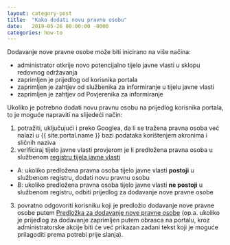 ```yaml
---
layout: category-post
title:  "Kako dodati novu pravnu osobu"
date:   2019-05-26 00:00:00 -0000
categories: how-to
---
```


Dodavanje nove pravne osobe može biti inicirano na više načina:
- administrator otkrije novo potencijalno tijelo javne vlasti u sklopu redovnog održavanja
- zaprimljen je prijedlog od korisnika portala
- zaprimljen je zahtjev od službenika za informiranje u tijelu javne vlasti
- zaprimljen je zahtjev od Povjerenika za informiranje

Ukoliko je potrebno dodati novu pravnu osobu na prijedlog korisnika portala, to je moguće napraviti na slijedeći način:
1. potražiti, uključujući i preko Googlea, da li se tražena pravna osoba već nalazi u {{ site.portal.name }} bazi podataka korištenjem akronima i sličnih naziva
2. verificiraj tijelo javne vlasti provjerom je li predložena pravna osoba u službenom [registru tijela javne vlasti][TJV]
- A: ukoliko predložena pravna osoba tijelo javne vlasti **postoji** u službenom registru, dodati novu pravnu osobu
- B: ukoliko predložena pravna osoba tijelo javne vlasti **ne postoji** u službenom registru, odbiti prijedlog za dodavanje nove pravne osobe
3. povratno odgovoriti korisniku koji je predložio dodavanje nove pravne osobe putem [Predložka za dodavanje nove pravne osobe][add-new-template] (op.a. ukoliko je prijedlog za dodavanje zaprimljen putem obrasca na portalu, kroz administratorske akcije biti će već prikazan zadani tekst koji je moguće prilagoditi prema potrebi prije slanja).

[TJV]:                https://tjv.pristupinfo.hr
[add-new-template]:   /template/2017/09/17/nova-pravna-osoba.html
